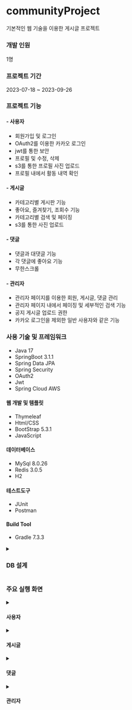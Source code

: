 # communityProject

기본적인 웹 기술을 이용한 게시글 프로젝트

### 개발 인원
1명

### 프로젝트 기간

2023-07-18 ~ 2023-09-26

### 프로젝트 기능

#### - 사용자
  - 회원가입 및 로그인
  - OAuth2를 이용한 카카오 로그인
  - jwt를 통한 보안
  - 프로필 및 수정, 삭제
  - s3를 통한 프로필 사진 업로드
  - 프로필 내에서 활동 내역 확인

#### - 게시글
  - 카테고리별 게시판 기능
  - 좋아요, 즐겨찾기, 조회수 기능
  - 카테고리별 검색 및 페이징
  - s3를 통한 사진 업로드

#### - 댓글
  - 댓글과 대댓글 기능
  - 각 댓글에 좋아요 기능
  - 무한스크롤

#### - 관리자
  - 관리자 페이지를 이용한 회원, 게시글, 댓글 관리
  - 관리자 페이지 내에서 페이징 및 세부적인 검색 기능
  - 공지 게시글 업로드 권한
  - 카카오 로그인을 제외한 일반 사용자와 같은 기능

### 사용 기술 및 프레임워크

- Java 17
- SpringBoot 3.1.1
- Spring Data JPA
- Spring Security
- OAuth2
- Jwt
- Spring Cloud AWS

#### 웹 개발 및 템플릿

- Thymeleaf
- Html/CSS
- BootStrap 5.3.1
- JavaScript

#### 데이터베이스

- MySql 8.0.26
- Redis 3.0.5
- H2

#### 테스트도구
- JUnit
- Postman

#### Build Tool
- Gradle 7.3.3



<details>
  <summary><h3>DB 설계</h3></summary>
  <image src="https://github.com/apem5186/communityProject/assets/81023500/0aa2a9b3-c7d1-44d5-85b3-22a811743260"/>
</details>



### 주요 실행 화면
  
<details>
  <summary><h4>사용자</h4></summary>

> **1. 회원가입**
> 
> <image src="https://github.com/apem5186/communityProject/assets/81023500/74cf8c81-f3cb-4b9a-8140-8fa05c7c1bac"/>
>
> **2. 로그인**
> 
> <image src="https://github.com/apem5186/communityProject/assets/81023500/ba30ac6b-1f9a-4172-8399-4a0bbd055aac"/>
>
>  **3. 프로필**
> 
> <image src="https://github.com/apem5186/communityProject/assets/81023500/22c69704-9d44-4bbc-9bcd-a8bc3beb2672"/>





</details>

<details>
  <summary><h4>게시글</h4></summary>

> **1. 메인페이지**
>
> <image src="https://github.com/apem5186/communityProject/assets/81023500/55035957-1fbe-49ab-9696-1ab0d15fc523"/>
>
>
> **2. 게시판 카테고리**
> 
> <image src="https://github.com/apem5186/communityProject/assets/81023500/91ceb1e3-692f-4231-90a8-e2197ee36d5c"/>
>
> **3. 게시글**
>
> <image src="https://github.com/apem5186/communityProject/assets/81023500/6fbdeffb-ce44-40ee-9ed3-0e290912630f"/>
>
> **4. 수정 및 삭제**
>
> <image src="https://github.com/apem5186/communityProject/assets/81023500/edc8aa60-3776-474e-89e0-b2dae31f39ce"/>

      
</details>

<details>
  <summary><h4>댓글</h4></summary>

> **1. 댓글**
>
> <image src="https://github.com/apem5186/communityProject/assets/81023500/b939fabc-0b3c-4060-a020-1f199cfb16a3"/>

</details>

<details>
  <summary><h4>관리자</h4></summary>

> **1. 게시글 관리**
>
> <image src="https://github.com/apem5186/communityProject/assets/81023500/61b78e7b-4463-490b-9f64-073a8f4a0b46"/>
>
> **2. 댓글 관리**
>
> <image src="https://github.com/apem5186/communityProject/assets/81023500/a4711984-7871-4564-9ab6-dbf9a6e0b6b9"/>
>
> **3. 유저 관리**
>
> <image src="https://github.com/apem5186/communityProject/assets/81023500/9b023403-c5f8-4e50-9e8f-91e444e84e92"/>



</details>
